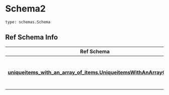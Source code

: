 # Schema2
```
type: schemas.Schema
```

## Ref Schema Info
Ref Schema | Input Type | Output Type
---------- | ---------- | -----------
[**uniqueitems_with_an_array_of_items.UniqueitemsWithAnArrayOfItems**](../../../../../../../../components/schema/uniqueitems_with_an_array_of_items.md) | dict, schemas.immutabledict, str, datetime.date, datetime.datetime, uuid.UUID, int, float, bool, None, [uniqueitems_with_an_array_of_items.UniqueitemsWithAnArrayOfItemsTupleInput](../../../../../../../../components/schema/uniqueitems_with_an_array_of_items.md#uniqueitemswithanarrayofitemstupleinput), [uniqueitems_with_an_array_of_items.UniqueitemsWithAnArrayOfItemsTuple](../../../../../../../../components/schema/uniqueitems_with_an_array_of_items.md#uniqueitemswithanarrayofitemstuple), bytes, io.FileIO, io.BufferedReader | schemas.immutabledict, str, float, int, bool, None, [uniqueitems_with_an_array_of_items.UniqueitemsWithAnArrayOfItemsTuple](../../../../../../../../components/schema/uniqueitems_with_an_array_of_items.md#uniqueitemswithanarrayofitemstuple), bytes, io.FileIO
